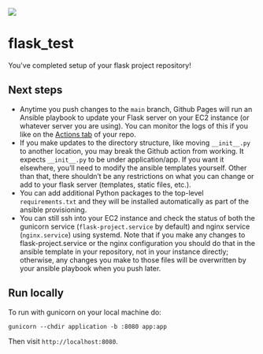 ![](https://github.com/skyelong/flask_test/workflows/deploy/badge.svg) 

# flask_test

You've completed setup of your flask project repository!

## Next steps

- Anytime you push changes to the `main` branch, Github Pages will run an Ansible playbook to update your Flask server on your EC2 instance (or whatever server you are using). You can monitor the logs of this if you like on the <a href="https://github.com/skyelong/flask_test/actions">Actions tab</a> of your repo.
- If you make updates to the directory structure, like moving `__init__.py` to another location, you may break the Github action from working. It expects `__init__.py` to be under application/app. If you want it elsewhere, you’ll need to modify the ansible templates yourself. Other than that, there shouldn’t be any restrictions on what you can change or add to your flask server (templates, static files, etc.).
- You can add additional Python packages to the top-level `requirements.txt` and they will be installed automatically as part of the ansible provisioning.
- You can still ssh into your EC2 instance and check the status of both the gunicorn service (`flask-project.service` by default) and nginx service (`nginx.service`) using systemd. Note that if you make any changes to flask-project.service or the nginx configuration you should do that in the ansible template in your repository, not in your instance directly; otherwise, any changes you make to those files will be overwritten by your ansible playbook when you push later.

## Run locally

To run with gunicorn on your local machine do:

    gunicorn --chdir application -b :8080 app:app

Then visit `http://localhost:8080`.

